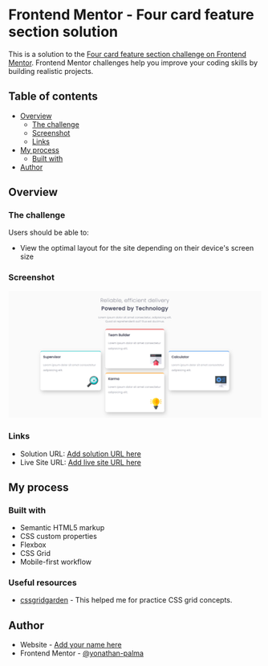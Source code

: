 # Frontend Mentor - Four card feature section solution

This is a solution to the [Four card feature section challenge on Frontend Mentor](https://www.frontendmentor.io/challenges/four-card-feature-section-weK1eFYK). Frontend Mentor challenges help you improve your coding skills by building realistic projects. 

## Table of contents

- [Overview](#overview)
  - [The challenge](#the-challenge)
  - [Screenshot](#screenshot)
  - [Links](#links)
- [My process](#my-process)
  - [Built with](#built-with)
- [Author](#author)  

## Overview

### The challenge

Users should be able to:

- View the optimal layout for the site depending on their device's screen size

### Screenshot

![](images/_C__Users_User_Documents_platzi%2520challance_four-card-feature-section-master_web_index.html.png)


### Links

- Solution URL: [Add solution URL here](https://github.com/yonathan-palma/four-card-feature-section-master/tree/master)
- Live Site URL: [Add live site URL here](https://yonathan-palma.github.io/four-card-feature-section-master/)

## My process

### Built with

- Semantic HTML5 markup
- CSS custom properties
- Flexbox
- CSS Grid
- Mobile-first workflow

### Useful resources

- [cssgridgarden](https://cssgridgarden.com/) - This helped me for practice CSS grid concepts.

## Author

- Website - [Add your name here](https://www.your-site.com)
- Frontend Mentor - [@yonathan-palma](https://www.frontendmentor.io/profile/yonathan-palma)


